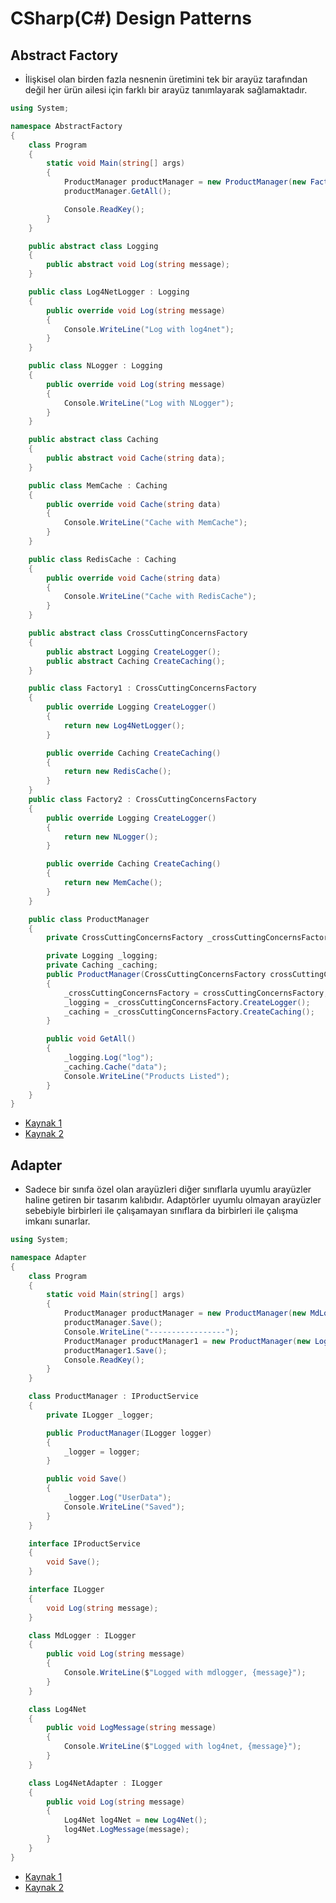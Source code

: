 # CSharp(C#) Design Patterns
## Abstract Factory
- İlişkisel olan birden fazla nesnenin üretimini tek bir arayüz tarafından değil her ürün ailesi için farklı bir arayüz tanımlayarak sağlamaktadır.
```csharp
using System;

namespace AbstractFactory
{
    class Program
    {
        static void Main(string[] args)
        {
            ProductManager productManager = new ProductManager(new Factory1());
            productManager.GetAll();

            Console.ReadKey();
        }
    }

    public abstract class Logging
    {
        public abstract void Log(string message);
    }

    public class Log4NetLogger : Logging
    {
        public override void Log(string message)
        {
            Console.WriteLine("Log with log4net");
        }
    }

    public class NLogger : Logging
    {
        public override void Log(string message)
        {
            Console.WriteLine("Log with NLogger");
        }
    }

    public abstract class Caching
    {
        public abstract void Cache(string data);
    }

    public class MemCache : Caching
    {
        public override void Cache(string data)
        {
            Console.WriteLine("Cache with MemCache");
        }
    }

    public class RedisCache : Caching
    {
        public override void Cache(string data)
        {
            Console.WriteLine("Cache with RedisCache");
        }
    }

    public abstract class CrossCuttingConcernsFactory
    {
        public abstract Logging CreateLogger();
        public abstract Caching CreateCaching();
    }

    public class Factory1 : CrossCuttingConcernsFactory
    {
        public override Logging CreateLogger()
        {
            return new Log4NetLogger();
        }

        public override Caching CreateCaching()
        {
            return new RedisCache();
        }
    }
    public class Factory2 : CrossCuttingConcernsFactory
    {
        public override Logging CreateLogger()
        {
            return new NLogger();
        }

        public override Caching CreateCaching()
        {
            return new MemCache();
        }
    }

    public class ProductManager
    {
        private CrossCuttingConcernsFactory _crossCuttingConcernsFactory;

        private Logging _logging;
        private Caching _caching;
        public ProductManager(CrossCuttingConcernsFactory crossCuttingConcernsFactory)
        {
            _crossCuttingConcernsFactory = crossCuttingConcernsFactory;
            _logging = _crossCuttingConcernsFactory.CreateLogger();
            _caching = _crossCuttingConcernsFactory.CreateCaching();
        }

        public void GetAll()
        {
            _logging.Log("log");
            _caching.Cache("data");
            Console.WriteLine("Products Listed");
        }
    }
}
```
- [Kaynak 1](https://hakantopuz.medium.com/abstract-factory-design-pattern-nedir-ne-zaman-ve-nas%C4%B1l-kullan%C4%B1l%C4%B1r-25dea188477c) 
- [Kaynak 2](https://yasinmemic.medium.com/abstract-factory-design-pattern-d142de6a883c) 
## Adapter
- Sadece bir sınıfa özel olan arayüzleri diğer sınıflarla uyumlu arayüzler haline getiren bir tasarım kalıbıdır. Adaptörler uyumlu olmayan arayüzler sebebiyle birbirleri ile çalışamayan sınıflara da birbirleri ile çalışma imkanı sunarlar.
```csharp
using System;

namespace Adapter
{
    class Program
    {
        static void Main(string[] args)
        {
            ProductManager productManager = new ProductManager(new MdLogger());
            productManager.Save();
            Console.WriteLine("-----------------");
            ProductManager productManager1 = new ProductManager(new Log4NetAdapter());
            productManager1.Save();
            Console.ReadKey();
        }
    }

    class ProductManager : IProductService
    {
        private ILogger _logger;

        public ProductManager(ILogger logger)
        {
            _logger = logger;
        }

        public void Save()
        {
            _logger.Log("UserData");
            Console.WriteLine("Saved");
        }
    }

    interface IProductService
    {
        void Save();
    }

    interface ILogger
    {
        void Log(string message);
    }

    class MdLogger : ILogger
    {
        public void Log(string message)
        {
            Console.WriteLine($"Logged with mdlogger, {message}");
        }
    }

    class Log4Net
    {
        public void LogMessage(string message)
        {
            Console.WriteLine($"Logged with log4net, {message}");
        }
    }

    class Log4NetAdapter : ILogger
    {
        public void Log(string message)
        {
            Log4Net log4Net = new Log4Net();
            log4Net.LogMessage(message);
        }
    }
}
```
- [Kaynak 1](https://metinalniacik.medium.com/adapter-design-pattern-tasar%C4%B1m-%C3%B6r%C3%BCnt%C3%BCs%C3%BC-3469833059d9) 
- [Kaynak 2](https://medium.com/kodcular/adapt%C3%B6rdesign-pattern-adaptor-tasar%C4%B1m-deseni-a68ee58a35c2) 
